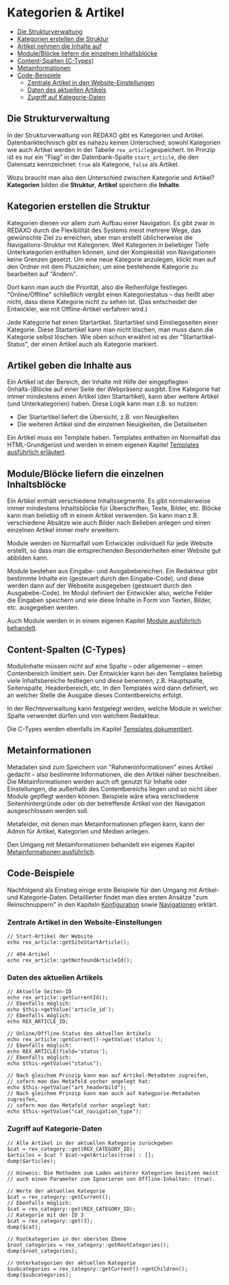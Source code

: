 # Kategorien & Artikel

- [Die Strukturverwaltung](#strukturverwaltung)
- [Kategorien erstellen die Struktur](#kategorien)
- [Artikel nehmen die Inhalte auf](#artikel)
- [Module/Blöcke liefern die einzelnen Inhaltsblöcke](#module)
- [Content-Spalten (C-Types)](#ctypes)
- [Metainformationen](#metainfos)
- [Code-Beispiele](#code-beispiele)
    - [Zentrale Artikel in den Website-Einstellungen](#zentrale-artikel)
    - [Daten des aktuellen Artikels](#aktueller-artikel)
    - [Zugriff auf Kategorie-Daten](#kategorie-daten)

<a name="strukturverwaltung"></a>
## Die Strukturverwaltung

In der Strukturverwaltung von REDAXO gibt es Kategorien und Artikel. Datenbanktechnisch gibt es nahezu keinen Unterschied; sowohl Kategorien wie auch Artikel werden in der Tabelle `rex_article`gespeichert. Im Prinzip ist es nur ein "Flag" in der Datenbank-Spalte `start_article`, die den Datensatz kennzeichnet: `true` als Kategorie, `false` als Artikel.

Wozu braucht man also den Unterschied zwischen Kategorie und Artikel? **Kategorien** bilden die **Struktur**, **Artikel** speichern die **Inhalte**.

<a name="kategorien"></a>
## Kategorien erstellen die Struktur

Kategorien dienen vor allem zum Aufbau einer Navigation. Es gibt zwar in REDAXO durch die Flexibilität des Systems meist mehrere Wege, das gewünschte Ziel zu erreichen, aber man erstellt üblicherweise die Navigations-Struktur mit Kategorien. Weil Kategorien in beliebiger Tiefe Unterkategorien enthalten können, sind der Komplexität von Navigationen keine Grenzen gesetzt. Um eine neue Kategorie anzulegen, klickt man auf den Ordner mit dem Pluszeichen; um eine bestehende Kategorie zu bearbeiten auf "Ändern".

Dort kann man auch die Priorität, also die Reihenfolge festlegen. "Online/Offline" schließlich vergibt einen Kategoriestatus – das heißt aber nicht, dass diese Kategorie nicht zu sehen ist. (Das entscheidet der Entwickler, wie mit Offline-Artikel verfahren wird.)

Jede Kategorie hat einen Startartikel. Startartikel sind Einstiegsseiten einer Kategorie. Diese Startartikel kann man nicht löschen, man muss dann die Kategorie selbst löschen. Wie oben schon erwähnt ist es der "Startartikel-Status", der einen Artikel auch als Kategorie markiert.

<a name="artikel"></a>
## Artikel geben die Inhalte aus

Ein Artikel ist der Bereich, der Inhalte mit Hilfe der eingepflegten (Inhalts-)Blöcke auf einer Seite der Webpräsenz ausgibt. Eine Kategorie hat immer mindestens einen Artikel (den Startartikel), kann aber weitere Artikel (und Unterkategorien) haben. Diese Logik kann man z.B. so nutzen:

-	Der Startartikel liefert die Übersicht, z.B. von Neuigkeiten
-	Die weiteren Artikel sind die einzelnen Neuigkeiten, die Detailseiten

Ein Artikel muss ein Template haben. Templates enthalten im Normalfall das HTML-Grundgerüst und werden in einem eigenen Kapitel [Templates ausführlich erläutert](/{{path}}/{{version}}/templates).

<a name="module"></a>
## Module/Blöcke liefern die einzelnen Inhaltsblöcke

Ein Artikel enthält verschiedene Inhaltssegmente. Es gibt normalerweise immer mindestens Inhaltsblöcke für Überschriften, Texte, Bilder, etc.
Blöcke kann man beliebig oft in einem Artikel verwenden. So kann man z.B. verschiedene Absätze wie auch Bilder nach Belieben anlegen und einen einzelnen Artikel immer mehr erweitern.

Module werden im Normalfall vom Entwickler individuell für jede Website erstellt, so dass man die entsprechenden Besonderheiten einer Website gut abbilden kann.

Module bestehen aus Eingabe- und Ausgabebereichen. Ein Redakteur gibt bestimmte Inhalte ein (gesteuert durch den Eingabe-Code), und diese werden dann auf der Webseite ausgegeben (gesteuert durch den Ausgabebe-Code). Im Modul definiert der Entwickler also, welche Felder die Eingaben speichern und wie diese Inhalte in Form von Texten, Bilder, etc. ausgegeben werden.

Auch Module werden in in einem eigenen Kapitel [Module ausführlich behandelt](/{{path}}/{{version}}/module).

<a name="ctypes"></a>
## Content-Spalten (C-Types)

Modulinhalte müssen nicht auf eine Spalte – oder allgemeiner – einen Contenbereich limitiert sein. Der Entwickler kann bei den Templates beliebig  viele Inhaltsbereiche festlegen und diese benennen, z.B. Hauptspalte, Seitenspalte, Headerbereich, etc. In den Templates wird dann definiert, wo an welcher Stelle die Ausgabe dieses Contentbereichs erfolgt.

In der Rechteverwaltung kann festgelegt werden, welche Module in welcher Spalte verwendet dürfen und von welchem Redakteur.

Die C-Types werden ebenfalls im Kapitel [Templates dokumentiert](/{{path}}/{{version}}/templates).

<a name="metainfos"></a>
## Metainformationen

Metadaten sind zum Speichern von "Rahmeninformationen" eines Artikel gedacht – also bestimmte Informationen, die den Artikel näher beschreiben. Die Metainformationen werden auch oft genutzt für Inhalte oder Einstellungen, die außerhalb des Contentbereichs liegen und so nicht über Module gepflegt werden können. Beispiele wäre etwa verschiedene Seitenhintergründe oder ob der betreffende Artikel von der Navigation ausgeschlossen werden soll.

Metafelder, mit denen man Metainformationen pflegen kann, kann der Admin für Artikel, Kategorien und Medien anlegen.

Den Umgang mit Metainformationen behandelt ein eigenes Kapitel [Metainformationen ausführlich](/{{path}}/{{version}}/metainformationen).

<a name="code-beispiele"></a>
## Code-Beispiele

Nachfolgend als Einstieg einige erste Beispiele für den Umgang mit Artikel- und Kategorie-Daten. Detaillierter findet man dies ersten Ansätze "zum Reinschnuppern" in den Kapiteln [Konfiguration](/{{path}}/{{version}}/konfiguration) sowie [Navigationen](/{{path}}/{{version}}/navigationen) erklärt.

<a name="zentrale-artikel"></a>
### Zentrale Artikel in den Website-Einstellungen

```
// Start-Artikel der Website
echo rex_article::getSiteStartArticle();

// 404-Artikel
echo rex_article::getNotfoundArticleId();
```

<a name="aktueller-artikel"></a>
### Daten des aktuellen Artikels

```
// Aktuelle Seiten-ID
echo rex_article::getCurrentId();
// Ebenfalls möglich:
echo $this->getValue('article_id');
// Ebenfalls möglich:
echo REX_ARTICLE_ID;

// Online/Offline-Status des aktuellen Artikels
echo rex_article::getCurrent()->getValue('status');
// Ebenfalls möglich:
echo REX_ARTICLE[field='status'];
// Ebenfalls möglich:
echo $this->getValue("status");

// Nach gleichem Prinzip kann man auf Artikel-Metadaten zugreifen,
// sofern man das Metafeld vorher angelegt hat:
echo $this->getValue("art_headerbild");
// Nach gleichem Prinzip kann man auch auf Kategporie-Metadaten zugreifen,
// sofern man das Metafeld vorher angelegt hat:
echo $this->getValue("cat_navigation_type");
```

<a name="kategorie-daten"></a>
### Zugriff auf Kategorie-Daten

```
// Alle Artikel in der aktuellen Kategorie zurückgeben
$cat = rex_category::get(REX_CATEGORY_ID);
$articles = $cat ? $cat->getArticles(true) : [];
dump($articles);

// Hinweis: Die Methoden zum Laden weiterer Kategorien besitzen meist
// auch einen Parameter zum Ignorieren von Offline-Inhalten: (true).

// Werte der aktuellen Kategorie
$cat = rex_category::getCurrent();
// Ebenfalls möglich:
$cat = rex_category::get(REX_CATEGORY_ID);
// Kategorie mit der ID 3
$cat = rex_category::get(3);
dump($cat);

// Rootkategorien in der obersten Ebene
$root_categories = rex_category::getRootCategories();
dump($root_categories);

// Unterkategorien der aktuellen Kategorie
$subcategories = rex_category::getCurrent()->getChildren();
dump($subcategories);
```


